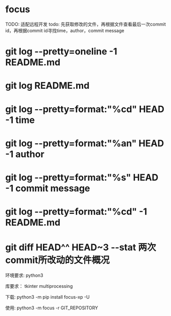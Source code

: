 # focus

TODO: 适配远程开发
todo: 先获取修改的文件，再根据文件查看最后一次commit id，再根据commit id寻找time，author，commit message
# git log --pretty=oneline -1 README.md
# git log README.md
# git log --pretty=format:"%cd" HEAD -1 time
# git log --pretty=format:"%an" HEAD -1 author
# git log --pretty=format:"%s" HEAD -1 commit message
# git log --pretty=format:"%cd" -1 README.md
# git diff  HEAD^^ HEAD~3 --stat 两次commit所改动的文件概况
环境要求:
    python3

库要求：
    tkinter
    multiprocessing

下载:
    python3 -m pip install focus-xp -U

使用:
    python3 -m focus -r GIT_REPOSITORY